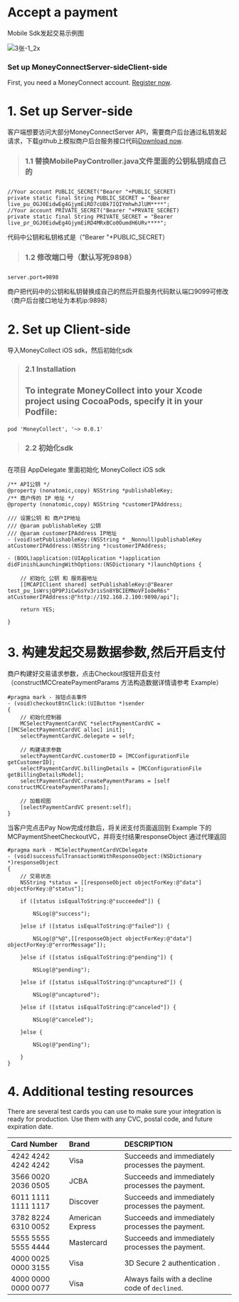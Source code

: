 # Accept a payment

Mobile Sdk发起交易示例图

![3张-1_2x](uploads/9896bc4bff3cc48a9d213afdb18e30b8/3张-1_2x.png)

### Set up MoneyConnectServer-sideClient-side

First, you need a MoneyConnect account. [Register now](https://portal.moneycollect.com/registerr).

**<h1>1. Set up Server-side</h1>**
客户端想要访问大部分MoneyConnectServer API，需要商户后台通过私钥发起请求，下载github上模拟商户后台服务接口代码[Download now](https://github.com/MoneyCollect/moneycollect-api-android-demo/tree/mcappserver).


> **<h3> 1.1 替换MobilePayController.java文件里面的公钥私钥成自己的<h3>**
```
//Your account PUBLIC_SECRET("Bearer "+PUBLIC_SECRET)
private static final String PUBLIC_SECRET = "Bearer live_pu_OGJ0EidwEg4GjymEiRD7cUBk7IQIYmhwhJlUM****";
//Your account PRIVATE_SECRET("Bearer "+PRVATE_SECRET)
private static final String PRIVATE_SECRET = "Bearer live_pr_OGJ0EidwEg4GjymEiRD4MRxBCo0OumdH6URv****";
```
代码中公钥和私钥格式是（"Bearer "+PUBLIC_SECRET）

> **<h3> 1.2 修改端口号（默认写死9898）<h3>**
```
server.port=9898
```
商户把代码中的公钥和私钥替换成自己的然后开启服务代码默认端口9099可修改 （商户后台接口地址为本机ip:9898）

**<h1>2. Set up Client-side</h1>**

导入MoneyCollect iOS sdk，然后初始化sdk
> **<h3> 2.1 Installation <h3>**
To integrate MoneyCollect into your Xcode project using CocoaPods, specify it in your Podfile:
 ```
 pod 'MoneyCollect', '~> 0.0.1'

```
> **<h3> 2.2 初始化sdk<h3>**

在项目 AppDelegate 里面初始化 MoneyCollect iOS sdk

```
/** API公钥 */
@property (nonatomic,copy) NSString *publishableKey;
/** 商户传的 IP 地址 */
@property (nonatomic,copy) NSString *customerIPAddress;

/// 设置公钥 和 商户IP地址
/// @param publishableKey 公钥
/// @param customerIPAddress IP地址
- (void)setPublishableKey:(NSString * _Nonnull)publishableKey atCustomerIPAddress:(NSString *)customerIPAddress;

- (BOOL)application:(UIApplication *)application didFinishLaunchingWithOptions:(NSDictionary *)launchOptions {

    // 初始化 公钥 和 服务器地址
    [[MCAPIClient shared] setPublishableKey:@"Bearer test_pu_1sWrsjQP9PJiCwGsYv3risSn8YBCIEMNoVFIo8eR6s" atCustomerIPAddress:@"http://192.168.2.100:9898/api"];
    
    return YES;
    
}

```

**<h1>3. 构建发起交易数据参数,然后开启支付</h1>**
商户构建好交易请求参数，点击Checkout按钮开启支付（constructMCCreatePaymentParams 方法构造数据详情请参考 Example）

```
#pragma mark - 按钮点击事件
- (void)checkoutBtnClick:(UIButton *)sender
{
    // 初始化控制器
    MCSelectPaymentCardVC *selectPaymentCardVC = [[MCSelectPaymentCardVC alloc] init];
    selectPaymentCardVC.delegate = self;

    // 构建请求参数
    selectPaymentCardVC.customerID = [MCConfigurationFile getCustomerID];
    selectPaymentCardVC.billingDetails = [MCConfigurationFile getBillingDetailsModel];
    selectPaymentCardVC.createPaymentParams = [self constructMCCreatePaymentParams];
    
    // 加载视图
    [selectPaymentCardVC present:self];
}

```


当客户完点击Pay Now完成付款后，将关闭支付页面返回到 Example 下的 MCPaymentSheetCheckoutVC，并将支付结果responseObject 通过代理返回
```
#pragma mark - MCSelectPaymentCardVCDelegate
- (void)successfulTransactionWithResponseObject:(NSDictionary *)responseObject
{
    // 交易状态
    NSString *status = [[responseObject objectForKey:@"data"] objectForKey:@"status"];
    
    if ([status isEqualToString:@"succeeded"]) {
        
        NSLog(@"success");
        
    }else if ([status isEqualToString:@"failed"]) {
        
        NSLog(@"%@",[[responseObject objectForKey:@"data"] objectForKey:@"errorMessage"]);
        
    }else if ([status isEqualToString:@"pending"]) {
        
        NSLog(@"pending");
        
    }else if ([status isEqualToString:@"uncaptured"]) {
        
        NSLog(@"uncaptured");
        
    }else if ([status isEqualToString:@"canceled"]) {
        
        NSLog(@"canceled");
        
    }else {
        
        NSLog(@"pending");
        
    }
}

```


**<h1>4. Additional testing resources</h1>**
There are several test cards you can use to make sure your integration is ready for production. Use them with any CVC, postal code, and future expiration date.

|  Card Number| Brand  |DESCRIPTION          |
| :------------- | :------------- | :-------------- |
| 4242 4242 4242 4242    | Visa            | Succeeds and immediately processes the payment. |
| 3566 0020 2036 0505    | JCBA            | Succeeds and immediately processes the payment. |
| 6011 1111 1111 1117    | Discover        | Succeeds and immediately processes the payment. |
| 3782 8224 6310 0052    | American Express| Succeeds and immediately processes the payment. |
| 5555 5555 5555 4444    | Mastercard      | Succeeds and immediately processes the payment. |
| 4000 0025 0000 3155    | Visa            | 3D Secure 2 authentication . |
| 4000 0000 0000 0077    | Visa            | Always fails with a decline code of `declined`. |********
